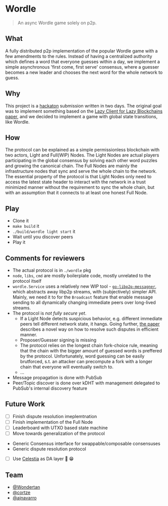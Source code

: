 # Wordle
> An async Wordle game solely on p2p.

## What
A fully distributed p2p implementation of the popular Wordle game with a few amendments to the rules. Instead of having 
a centralized authority which defines a word that everyone guesses within a day, we implement a simple asynchronous 
'first come, first serve' consensus, where a guesser becomes a new leader and chooses the next word for the whole 
network to guess.

## Why
This project is a [hackaton](https://p2p.paris/en/event/hackathon-1/) submission written in two days. The original goal
was to implement something based on the [Lazy Client for Lazy Blockchains paper](https://arxiv.org/abs/2203.15968), and 
we decided to implement a game with global state transitions, like Wordle.

## How
The protocol can be explained as a simple permissionless blockchain with two actors, Light and Full(WIP) Nodes. The
Light Nodes are actual players participating in the global consensus by solving each other word puzzles and growing the 
canonical chain. The Full Nodes are mainly the infrastructure nodes that sync and serve the whole chain to the network. 
The essential property of the protocol is that Light Nodes only need to access the latest state header to interact with the network in a trust minimized manner without the requirement to sync the whole chain, but with an assumption that it connects to at least one honest Full Node.

## Play
* Clone it
* `make build` it
* `./build/wordle light start` it
* Wait until you discover peers
* Play it

## Comments for reviewers
* The actual protocol is in `./wordle` pkg
* `node`, `libs`, `cmd` are mostly boilerplate code, mostly unrelated to the protocol itself
* `wordle.Service` uses a relatively new WIP tool - [`go-libp2p-messagner`](https://github.com/celestiaorg/go-libp2p-messenger), 
which abstracts away libp2p streams, with (subjectively) simpler API. Mainly, we need it to for the `Broadcast` feature
that enable message sending to all dynamically changing immediate peers over long-lived streams.
* The protocol is *not fully secure yet*. 
  * If a Light Node detects suspicious behavior, e.g. different immediate peers tell different network state, it hangs.
Going further, [the paper](https://arxiv.org/abs/2203.15968) describes a novel way on how to resolve such disputes in
efficient manner.
  * Proposer/Guesser signing is missing
  * The protocol relies on the longest chain fork-choice rule, meaning that the chain with the bigger amount of guessed words is preffered by the protocol. Unfortunately, word guessing can be easily brutforced, s.t. an attacker can precompute a fork with a longer chain that everyone will eventually switch to. 
  * ...
* Message propagation is done with PubSub
* Peer/Topic discover is done over kDHT with management delegated to PubSub's internal discovery feature

## Future Work
* [ ] Finish dispute resolution imeplemtnation
* [ ] Finish implementation of the Full Node
* [ ] Leaderboard with UTXO based state machine
* [ ] Move towards generalization of the protocol
 * Generic Consensus interface for swappable/composable consensuses
 * Generic dispute resolution protocol
* [ ] Use [Celestia](https://celestia.org/) as DA layer 🤔 😁

## Team
* [@Wondertan](https://github.com/Wondertan)
* [@cortze](https://github.com/cortze)
* [@ajnavarro](https://github.com/ajnavarro)
